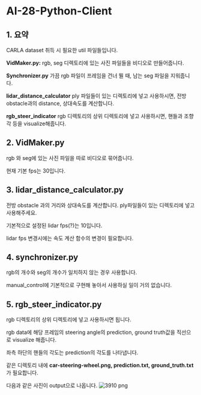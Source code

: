 # AI-28-Python-Client

## 1. 요약

CARLA dataset 취득 시 필요한 util 파일들입니다.


**VidMaker.py:** rgb, seg 디렉토리에 있는 사진 파일들을 비디오로 만들어줍니다.

**Synchronizer.py** 가끔 rgb 파일이 프레임을 건너 뛸 때, 남는 seg 파일을 지워줍니다.

**lidar_distance_calculator** ply 파일들이 있는 디렉토리에 넣고 사용하시면, 전방 obstacle과의 distance, 상대속도를 계산합니다.

**rgb_steer_indicator** rgb 디렉토리의 상위 디렉토리에 넣고 사용하시면, 핸들과 조향각 등을 visualize해줍니다.


## 2. VidMaker.py
rgb 와 seg에 있는 사진 파일을 따로 비디오로 묶어줍니다.

현재 기본 fps는 30입니다.


## 3. lidar_distance_calculator.py
전방 obstacle 과의 거리와 상대속도를 계산합니다. ply파일들이 있는 디렉토리에 넣고 사용해주세요.

기본적으로 설정된 lidar fps(?)는 10입니다.

lidar fps 변경시에는 속도 계산 함수의 변경이 필요합니다.

## 4. synchronizer.py
rgb의 개수와 seg의 개수가 일치하지 않는 경우 사용합니다.

manual_control에 기본적으로 구현해 놓아서 사용하실 일이 거의 없습니다.

## 5. rgb_steer_indicator.py
rgb 디렉토리의 상위 디렉토리에 넣고 사용하시면 됩니다.

rgb data에 해당 프레임의 steering angle의 prediction, ground truth값을 직선으로 visualize 해줍니다.

좌측 하단의 핸들의 각도는 prediction의 각도를 나타냅니다.

같은 디렉토리 내에 **car-steering-wheel.png, prediction.txt, ground_truth.txt**가 필요합니다.

다음과 같은 사진이 output으로 나옵니다.
![3910 png](https://user-images.githubusercontent.com/62361339/100780189-c445ce00-344c-11eb-825e-3deba80b4070.png)

